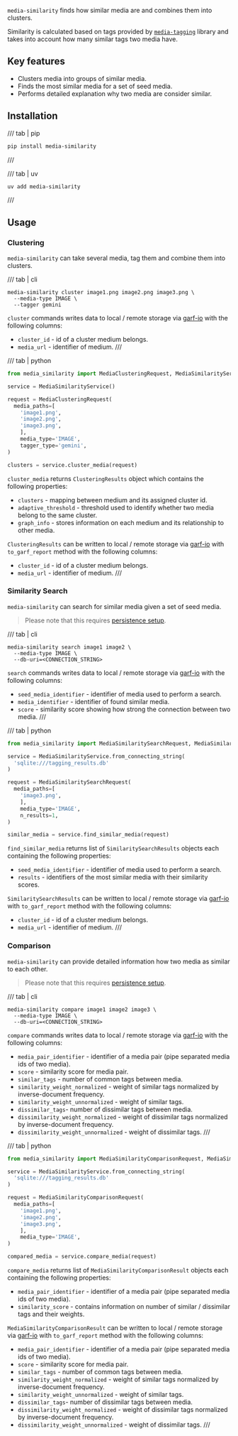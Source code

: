 `media-similarity` finds how similar media are and combines them into clusters.

Similarity is calculated based on tags provided by [`media-tagging`](../tagging/overview.md) library and takes into
account how many similar tags two media have.

## Key features

* Clusters media into groups of similar media.
* Finds the most similar media for a set of seed media.
* Performs detailed explanation why two media are consider similar.


## Installation


/// tab | pip
```bash
pip install media-similarity
```
///

/// tab | uv
```bash
uv add media-similarity
```
///

## Usage

### Clustering

`media-similarity` can take several media, tag them and combine them into clusters.

/// tab | cli
```
media-similarity cluster image1.png image2.png image3.png \
  --media-type IMAGE \
  --tagger gemini
```

`cluster` commands writes data to local / remote storage via [garf-io](https://google.github.io/garf/usage/writers/) with the following columns:

* `cluster_id` - id of a cluster medium belongs.
* `media_url` - identifier of medium.
///

/// tab | python

```python
from media_similarity import MediaClusteringRequest, MediaSimilarityService

service = MediaSimilarityService()

request = MediaClusteringRequest(
  media_paths=[
    'image1.png',
    'image2.png',
    'image3.png',
    ],
    media_type='IMAGE',
    tagger_type='gemini',
)

clusters = service.cluster_media(request)
```

`cluster_media` returns `ClusteringResults` object which contains the following properties:

* `clusters` - mapping between medium and its assigned cluster id.
* `adaptive_threshold` - threshold used to identify whether two media belong to the same cluster.
* `graph_info` -  stores information on each medium and its relationship to other media.


`ClusteringResults` can be written to local / remote storage via [garf-io](https://google.github.io/garf/usage/writers/) with `to_garf_report` method with the following columns:

* `cluster_id` - id of a cluster medium belongs.
* `media_url` - identifier of medium.
///

### Similarity Search

`media-similarity` can search for similar media given a set of seed media.

> Please note that this requires [persistence setup](persistence.md).



/// tab | cli
```
media-similarity search image1 image2 \
  --media-type IMAGE \
  --db-uri=<CONNECTION_STRING>
```

`search` commands writes data to local / remote storage via [garf-io](https://google.github.io/garf/usage/writers/) with the following columns:

* `seed_media_identifier` - identifier of media used to perform a search.
* `media_identifier` - identifier of found similar media.
* `score` - similarity score showing how strong the connection between two media.
///

/// tab | python

```python
from media_similarity import MediaSimilaritySearchRequest, MediaSimilarityService

service = MediaSimilarityService.from_connecting_string(
  'sqlite:///tagging_results.db'
)

request = MediaSimilaritySearchRequest(
  media_paths=[
    'image3.png',
    ],
    media_type='IMAGE',
    n_results=1,
)

similar_media = service.find_similar_media(request)
```

`find_similar_media` returns list of `SimilaritySearchResults` objects each containing the following properties:

* `seed_media_identifier` - identifier of media used to perform a search.
* `results` - identifiers of the most similar media with their similarity scores.


`SimilaritySearchResults` can be written to local / remote storage via [garf-io](https://google.github.io/garf/usage/writers/) with `to_garf_report` method with the following columns:

* `cluster_id` - id of a cluster medium belongs.
* `media_url` - identifier of medium.
///

### Comparison

`media-similarity` can provide detailed information how two media as similar to each other.

> Please note that this requires [persistence setup](persistence.md).



/// tab | cli
```
media-similarity compare image1 image2 image3 \
  --media-type IMAGE \
  --db-uri=<CONNECTION_STRING>
```

`compare` commands writes data to local / remote storage via [garf-io](https://google.github.io/garf/usage/writers/) with the following columns:

* `media_pair_identifier` - identifier of a media pair (pipe separated media ids of two media).
* `score` - similarity score for media pair.
* `similar_tags` - number of common tags between media.
* `similarity_weight_normalized` - weight of similar tags normalized by inverse-document frequency.
* `similarity_weight_unnormalized` - weight of similar tags.
* `dissimilar_tags`- number of dissimilar tags between media.
* `dissimilarity_weight_normalized` - weight of dissimilar tags normalized by inverse-document frequency.
* `dissimilarity_weight_unnormalized` - weight of dissimilar tags.
///

/// tab | python

```python
from media_similarity import MediaSimilarityComparisonRequest, MediaSimilarityService

service = MediaSimilarityService.from_connecting_string(
  'sqlite:///tagging_results.db'
)

request = MediaSimilarityComparisonRequest(
  media_paths=[
    'image1.png',
    'image2.png',
    'image3.png',
    ],
    media_type='IMAGE',
)

compared_media = service.compare_media(request)
```

`compare_media` returns list of `MediaSimilarityComparisonResult` objects each containing the following properties:

* `media_pair_identifier` - identifier of a media pair (pipe separated media ids of two media).
* `similarity_score` - contains information on number of similar / dissimilar tags and their weights.


`MediaSimilarityComparisonResult` can be written to local / remote storage via [garf-io](https://google.github.io/garf/usage/writers/) with `to_garf_report` method with the following columns:

* `media_pair_identifier` - identifier of a media pair (pipe separated media ids of two media).
* `score` - similarity score for media pair.
* `similar_tags` - number of common tags between media.
* `similarity_weight_normalized` - weight of similar tags normalized by inverse-document frequency.
* `similarity_weight_unnormalized` - weight of similar tags.
* `dissimilar_tags`- number of dissimilar tags between media.
* `dissimilarity_weight_normalized` - weight of dissimilar tags normalized by inverse-document frequency.
* `dissimilarity_weight_unnormalized` - weight of dissimilar tags.
///
